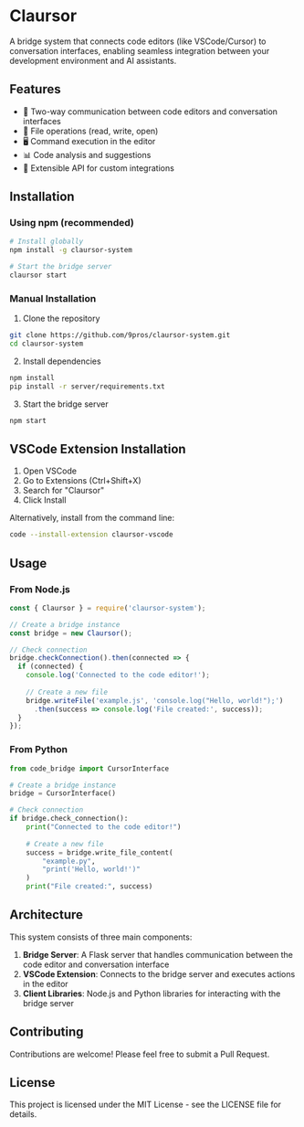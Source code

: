 # Claursor

A bridge system that connects code editors (like VSCode/Cursor) to conversation interfaces, enabling seamless integration between your development environment and AI assistants.

## Features

- 🔄 Two-way communication between code editors and conversation interfaces
- 📁 File operations (read, write, open)
- 🖥️ Command execution in the editor
- 📊 Code analysis and suggestions
- 🔌 Extensible API for custom integrations

## Installation

### Using npm (recommended)

```bash
# Install globally
npm install -g claursor-system

# Start the bridge server
claursor start
```

### Manual Installation

1. Clone the repository
```bash
git clone https://github.com/9pros/claursor-system.git
cd claursor-system
```

2. Install dependencies
```bash
npm install
pip install -r server/requirements.txt
```

3. Start the bridge server
```bash
npm start
```

## VSCode Extension Installation

1. Open VSCode
2. Go to Extensions (Ctrl+Shift+X)
3. Search for "Claursor"
4. Click Install

Alternatively, install from the command line:
```bash
code --install-extension claursor-vscode
```

## Usage

### From Node.js

```javascript
const { Claursor } = require('claursor-system');

// Create a bridge instance
const bridge = new Claursor();

// Check connection
bridge.checkConnection().then(connected => {
  if (connected) {
    console.log('Connected to the code editor!');
    
    // Create a new file
    bridge.writeFile('example.js', 'console.log("Hello, world!");')
      .then(success => console.log('File created:', success));
  }
});
```

### From Python

```python
from code_bridge import CursorInterface

# Create a bridge instance
bridge = CursorInterface()

# Check connection
if bridge.check_connection():
    print("Connected to the code editor!")
    
    # Create a new file
    success = bridge.write_file_content(
        "example.py", 
        "print('Hello, world!')"
    )
    print("File created:", success)
```

## Architecture

This system consists of three main components:

1. **Bridge Server**: A Flask server that handles communication between the code editor and conversation interface
2. **VSCode Extension**: Connects to the bridge server and executes actions in the editor
3. **Client Libraries**: Node.js and Python libraries for interacting with the bridge server

## Contributing

Contributions are welcome! Please feel free to submit a Pull Request.

## License

This project is licensed under the MIT License - see the LICENSE file for details.

